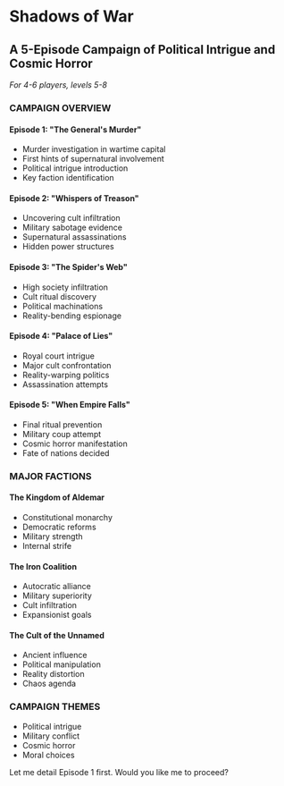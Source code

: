 # Shadows of War
## A 5-Episode Campaign of Political Intrigue and Cosmic Horror
*For 4-6 players, levels 5-8*

### CAMPAIGN OVERVIEW

#### Episode 1: "The General's Murder"
- Murder investigation in wartime capital
- First hints of supernatural involvement
- Political intrigue introduction
- Key faction identification

#### Episode 2: "Whispers of Treason"
- Uncovering cult infiltration
- Military sabotage evidence
- Supernatural assassinations
- Hidden power structures

#### Episode 3: "The Spider's Web"
- High society infiltration
- Cult ritual discovery
- Political machinations
- Reality-bending espionage

#### Episode 4: "Palace of Lies"
- Royal court intrigue
- Major cult confrontation
- Reality-warping politics
- Assassination attempts

#### Episode 5: "When Empire Falls"
- Final ritual prevention
- Military coup attempt
- Cosmic horror manifestation
- Fate of nations decided

### MAJOR FACTIONS

#### The Kingdom of Aldemar
- Constitutional monarchy
- Democratic reforms
- Military strength
- Internal strife

#### The Iron Coalition
- Autocratic alliance
- Military superiority
- Cult infiltration
- Expansionist goals

#### The Cult of the Unnamed
- Ancient influence
- Political manipulation
- Reality distortion
- Chaos agenda

### CAMPAIGN THEMES
- Political intrigue
- Military conflict
- Cosmic horror
- Moral choices

Let me detail Episode 1 first. Would you like me to proceed?